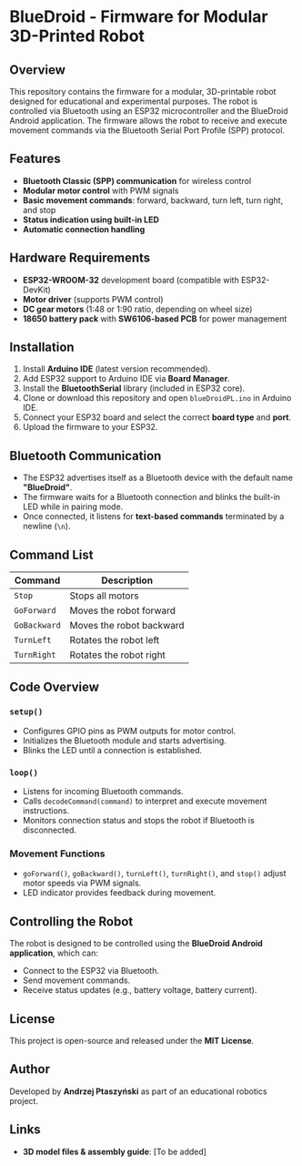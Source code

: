 # BlueDroid - Firmware for Modular 3D-Printed Robot

## Overview
This repository contains the firmware for a modular, 3D-printable robot designed for educational and experimental purposes. The robot is controlled via Bluetooth using an ESP32 microcontroller and the BlueDroid Android application. The firmware allows the robot to receive and execute movement commands via the Bluetooth Serial Port Profile (SPP) protocol.

## Features
- **Bluetooth Classic (SPP) communication** for wireless control
- **Modular motor control** with PWM signals
- **Basic movement commands**: forward, backward, turn left, turn right, and stop
- **Status indication using built-in LED**
- **Automatic connection handling**

## Hardware Requirements
- **ESP32-WROOM-32** development board (compatible with ESP32-DevKit)
- **Motor driver** (supports PWM control)
- **DC gear motors** (1:48 or 1:90 ratio, depending on wheel size)
- **18650 battery pack** with **SW6106-based PCB** for power management


## Installation
1. Install **Arduino IDE** (latest version recommended).
2. Add ESP32 support to Arduino IDE via **Board Manager**.
3. Install the **BluetoothSerial** library (included in ESP32 core).
4. Clone or download this repository and open `blueDroidPL.ino` in Arduino IDE.
5. Connect your ESP32 board and select the correct **board type** and **port**.
6. Upload the firmware to your ESP32.

## Bluetooth Communication
- The ESP32 advertises itself as a Bluetooth device with the default name **"BlueDroid"**.
- The firmware waits for a Bluetooth connection and blinks the built-in LED while in pairing mode.
- Once connected, it listens for **text-based commands** terminated by a newline (`\n`).

## Command List
| Command        | Description                    |
|---------------|--------------------------------|
| `Stop`        | Stops all motors              |
| `GoForward`   | Moves the robot forward       |
| `GoBackward`  | Moves the robot backward      |
| `TurnLeft`    | Rotates the robot left        |
| `TurnRight`   | Rotates the robot right       |


## Code Overview
### `setup()`
- Configures GPIO pins as PWM outputs for motor control.
- Initializes the Bluetooth module and starts advertising.
- Blinks the LED until a connection is established.

### `loop()`
- Listens for incoming Bluetooth commands.
- Calls `decodeCommand(command)` to interpret and execute movement instructions.
- Monitors connection status and stops the robot if Bluetooth is disconnected.

### Movement Functions
- `goForward()`, `goBackward()`, `turnLeft()`, `turnRight()`, and `stop()` adjust motor speeds via PWM signals.
- LED indicator provides feedback during movement.

## Controlling the Robot
The robot is designed to be controlled using the **BlueDroid Android application**, which can:
- Connect to the ESP32 via Bluetooth.
- Send movement commands.
- Receive status updates (e.g., battery voltage, battery current).

## License
This project is open-source and released under the **MIT License**.

## Author
Developed by **Andrzej Ptaszyński** as part of an educational robotics project.

## Links
- **3D model files & assembly guide**: [To be added]

